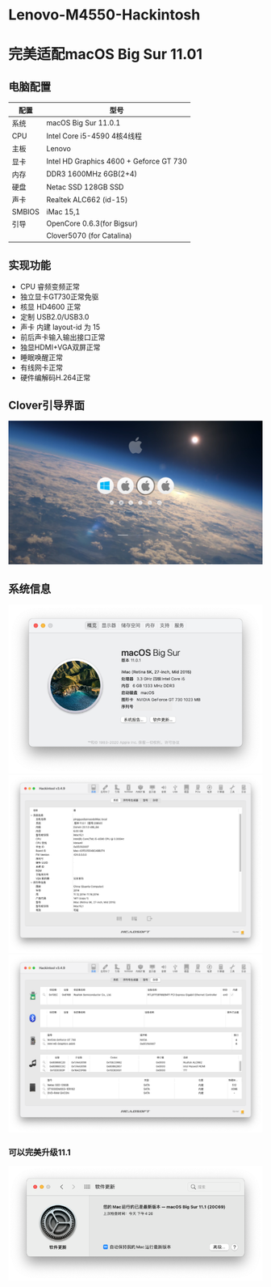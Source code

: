 # Lenovo-M4550-Hackintosh

# 完美适配macOS Big Sur 11.01

## 电脑配置
|配置|型号|
|----|----|
|系统|macOS Big Sur 11.0.1|
|CPU|Intel Core i5-4590 4核4线程|
|主板|Lenovo|
|显卡|Intel HD Graphics 4600 + Geforce GT 730|
|内存|DDR3 1600MHz 6GB(2+4)|
|硬盘|Netac SSD 128GB SSD|
|声卡|Realtek ALC662 (id-15)|
|SMBIOS|iMac 15,1|
|引导|OpenCore 0.6.3(for Bigsur)|
|   |Clover5070 (for Catalina)|

## 实现功能
- CPU 睿频变频正常
- 独立显卡GT730正常免驱
- 核显 HD4600 正常
- 定制 USB2.0/USB3.0
- 声卡 内建 layout-id 为 15
- 前后声卡输入输出接口正常
- 独显HDMI+VGA双屏正常
- 睡眠唤醒正常
- 有线网卡正常
- 硬件编解码H.264正常

## Clover引导界面
![Clover](./CLOVER/misc/screenshot2.png)

## 系统信息
![Info1](./S0.png)
![Info2](./S1.png)
![Info3](./S2.png)

### 可以完美升级11.1
![update](./S3.png)
